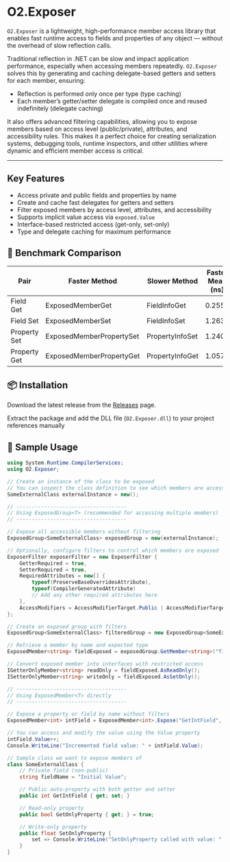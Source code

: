 # O2.Exposer

`O2.Exposer` is a lightweight, high-performance member access library that enables fast runtime access to fields and properties of any object — without the overhead of slow reflection calls.

Traditional reflection in .NET can be slow and impact application performance, especially when accessing members repeatedly. `O2.Exposer` solves this by generating and caching delegate-based getters and setters for each member, ensuring:

- Reflection is performed only once per type (type caching)
- Each member’s getter/setter delegate is compiled once and reused indefinitely (delegate caching)

It also offers advanced filtering capabilities, allowing you to expose members based on access level (public/private), attributes, and accessibility rules. This makes it a perfect choice for creating serialization systems, debugging tools, runtime inspectors, and other utilities where dynamic and efficient member access is critical.

---

## Key Features

- Access private and public fields and properties by name
- Create and cache fast delegates for getters and setters
- Filter exposed members by access level, attributes, and accessibility
- Supports implicit value access via `exposed.Value`
- Interface-based restricted access (get-only, set-only)
- Type and delegate caching for maximum performance

## 🔢 Benchmark Comparison

| Pair                        | Faster Method                 | Slower Method              | Faster Mean (ns) | Slower Mean (ns) | x Difference | Performance gain   |
|-----------------------------|-------------------------------|----------------------------|------------------|------------------|--------------|------------|
| Field Get                   | ExposedMemberGet              | FieldInfoGet               | 0.2551           | 2.5536           | ~10.0×       | ~901%      |
| Field Set                   | ExposedMemberSet              | FieldInfoSet               | 1.2632           | 5.3383           | ~4.2×        | ~322%      |
| Property Set                | ExposedMemberPropertySet      | PropertyInfoSet            | 1.2406           | 10.1399          | ~8.2×        | ~717%      |
| Property Get                | ExposedMemberPropertyGet      | PropertyInfoGet            | 1.0578           | 6.9455           | ~6.6×        | ~557%      |

## 📦 Installation

Download the latest release from the [Releases](https://github.com/OxygenButBeta/O2.Exposer/releases) page.

Extract the package and add the DLL file (`O2.Exposer.dll`) to your project references manually

## 📌 Sample Usage

```csharp
using System.Runtime.CompilerServices;
using O2.Exposer;

// Create an instance of the class to be exposed
// You can inspect the class definition to see which members are accessible in the bottom of the file
SomeExternalClass externalInstance = new();

// ------------------------------------
// Using ExposedGroup<T> (recommended for accessing multiple members)
// ------------------------------------

// Expose all accessible members without filtering
ExposedGroup<SomeExternalClass> exposedGroup = new(externalInstance);

// Optionally, configure filters to control which members are exposed
ExposerFilter exposerFilter = new ExposerFilter {
    GetterRequired = true,
    SetterRequired = true,
    RequiredAttributes = new[] {
        typeof(PreserveBaseOverridesAttribute),
        typeof(CompilerGeneratedAttribute)
        // Add any other required attributes here
    },
    AccessModifiers = AccessModifierTarget.Public | AccessModifierTarget.Protected | AccessModifierTarget.Internal
};

// Create an exposed group with filters
ExposedGroup<SomeExternalClass> filteredGroup = new ExposedGroup<SomeExternalClass>(externalInstance, exposerFilter);

// Retrieve a member by name and expected type
ExposedMember<string> fieldExposed = exposedGroup.GetMember<string>("fieldName");

// Convert exposed member into interfaces with restricted access
IGetterOnlyMember<string> readOnly = fieldExposed.AsReadOnly();
ISetterOnlyMember<string> writeOnly = fieldExposed.AsSetOnly();

// ------------------------------------
// Using ExposedMember<T> directly
// ------------------------------------

// Expose a property or field by name without filters
ExposedMember<int> intField = ExposedMember<int>.Expose("GetIntField", externalInstance);

// You can access and modify the value using the Value property
intField.Value++;
Console.WriteLine("Incremented field value: " + intField.Value);

// Sample class we want to expose members of
class SomeExternalClass {
    // Private field (non-public)
    string fieldName = "Initial Value";

    // Public auto-property with both getter and setter
    public int GetIntField { get; set; }

    // Read-only property
    public bool GetOnlyProperty { get; } = true;

    // Write-only property
    public float SetOnlyProperty {
        set => Console.WriteLine("SetOnlyProperty called with value: " + value);
    }
}
